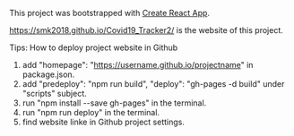 This project was bootstrapped with [Create React App](https://github.com/facebook/create-react-app).

https://smk2018.github.io/Covid19_Tracker2/ is the website of this project.

Tips: How to deploy project website in Github

1. add "homepage": "https://username.github.io/projectname" in package.json.
2. add "predeploy": "npm run build", "deploy": "gh-pages -d build" under "scripts" subject.
3. run "npm install --save gh-pages" in the terminal.
4. run "npm run deploy" in the terminal.
5. find website linke in Github project settings.
